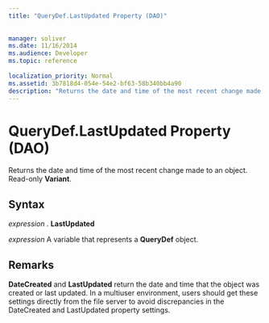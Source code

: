```yaml
---
title: "QueryDef.LastUpdated Property (DAO)"
 
 
manager: soliver
ms.date: 11/16/2014
ms.audience: Developer
ms.topic: reference
  
localization_priority: Normal
ms.assetid: 3b7818d4-054e-54e2-bf63-58b340bb4a90
description: "Returns the date and time of the most recent change made to an object. Read-only Variant ."
---
```


# QueryDef.LastUpdated Property (DAO)

Returns the date and time of the most recent change made to an object. Read-only **Variant**. 
  
## Syntax

 *expression*  . **LastUpdated**
  
 *expression*  A variable that represents a **QueryDef** object. 
  
## Remarks

 **DateCreated** and **LastUpdated** return the date and time that the object was created or last updated. In a multiuser environment, users should get these settings directly from the file server to avoid discrepancies in the DateCreated and LastUpdated property settings. 
  


